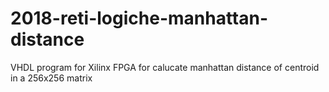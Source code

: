 # 2018-reti-logiche-manhattan-distance
VHDL program for Xilinx FPGA for calucate manhattan distance of centroid in a 256x256 matrix 
